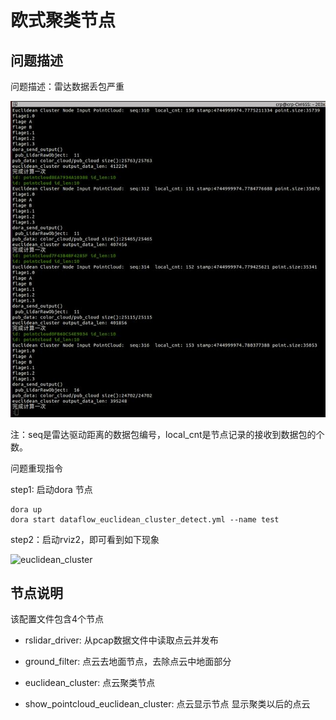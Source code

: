 # 欧式聚类节点

## 问题描述

问题描述：雷达数据丢包严重

![figure1](fig/figure1.jpg)

注：seq是雷达驱动距离的数据包编号，local_cnt是节点记录的接收到数据包的个数。



问题重现指令

step1: 启动dora 节点

```
dora up 
dora start dataflow_euclidean_cluster_detect.yml --name test
```

 step2：启动rviz2，即可看到如下现象

![euclidean_cluster](fig/euclidean_cluster.gif)


## 节点说明

该配置文件包含4个节点

- rslidar_driver: 从pcap数据文件中读取点云并发布

- ground_filter: 点云去地面节点，去除点云中地面部分

- euclidean_cluster: 点云聚类节点

- show_pointcloud_euclidean_cluster: 点云显示节点  显示聚类以后的点云
